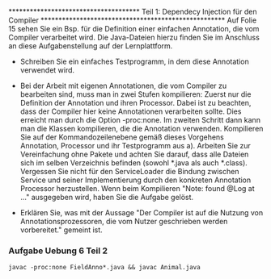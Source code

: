 ************************************* Teil 1: Dependecy Injection für den Compiler ****************************************************
Auf Folie 15 sehen Sie ein Bsp. für die Definition einer einfachen Annotation, die vom Compiler verarbeitet wird. Die Java-Dateien hierzu finden Sie im Anschluss an diese Aufgabenstellung auf der Lernplattform.

* Schreiben Sie ein einfaches Testprogramm, in dem diese Annotation verwendet wird.

* Bei der Arbeit mit eigenen Annotationen, die vom Compiler zu bearbeiten sind, muss man in zwei Stufen kompilieren:
Zuerst nur die Definition der Annotation und ihren Processor. Dabei ist zu beachten, dass der Compiler hier keine Annotationen verarbeiten sollte. Dies erreicht man durch die Option -proc:none.
Im zweiten Schritt dann kann man die Klassen kompilieren, die die Annotation verwenden.
Kompilieren Sie auf der Kommandozeilenebene gemäß dieses Vorgehens Annotation, Processor und ihr Testprogramm aus a).  Arbeiten Sie zur Vereinfachung ohne Pakete und achten Sie darauf, dass alle Dateien sich im selben Verzeichnis befinden (sowohl *.java als auch *.class). Vergessen Sie nicht für den ServiceLoader die Bindung zwischen Service und seiner Implementierung durch den konkreten Annotation Processor herzustellen. Wenn beim Kompilieren "Note: found @Log at ..." ausgegeben wird, haben Sie die Aufgabe gelöst.
* Erklären Sie, was mit der Aussage "Der Compiler ist auf die Nutzung von Annotationsprozessoren, die vom Nutzer geschrieben werden vorbereitet." gemeint ist.


### Aufgabe Uebung 6 Teil 2
```
javac -proc:none FieldAnno*.java && javac Animal.java
```